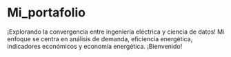 # Mi_portafolio
¡Explorando la convergencia entre ingeniería eléctrica y ciencia de datos! Mi enfoque se centra en análisis de demanda, eficiencia energética, indicadores económicos y economía energética. ¡Bienvenido!
